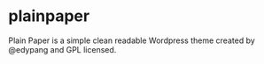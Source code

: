 plainpaper
==========

Plain Paper is a simple clean readable Wordpress theme created by @edypang and GPL licensed.
